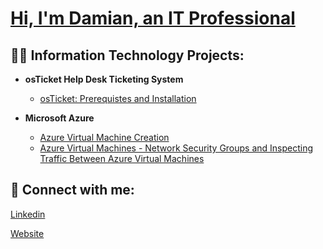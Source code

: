 # [Hi, I'm Damian, an IT Professional](https://www.linkedin.com/in/damianpresly)

## 👨‍💻 Information Technology Projects:

- **osTicket Help Desk Ticketing System**
  - [osTicket: Prerequistes and Installation](https://github.com/DamianPreslyPerera/osTicket)

- **Microsoft Azure**
  - [Azure Virtual Machine Creation](https://github.com/DamianPreslyPerera/Azure-Virtual-Machine)
  - [Azure Virtual Machines - Network Security Groups and Inspecting Traffic Between Azure Virtual Machines](https://github.com/DamianPreslyPerera/Azure-Network-Protocols)

## 🤳 Connect with me:

[Linkedin](https://www.linkedin.com/in/damianpresly/)

[Website](https://damian-perera.netlify.app/)
